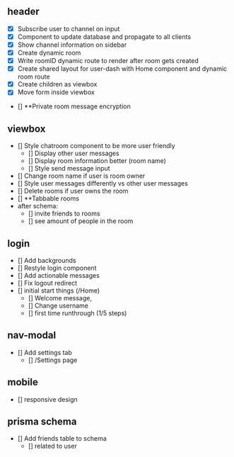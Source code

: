 ## header
- [x] Subscribe user to channel on input
- [x] Component to update database and propagate to all clients
- [x] Show channel information on sidebar
- [x] Create dynamic room
- [x] Write roomID dynamic route to render after room gets created
- [x] Create shared layout for user-dash with Home component and dynamic room route
- [x] Create children as viewbox
- [x] Move form inside viewbox 
- [] **Private room message encryption

## viewbox
- [] Style chatroom component to be more user friendly
  - [] Display other user messages
  - [] Display room information better (room name)
  - [] Style send message input
- [] Change room name if user is room owner
- [] Style user messages differently vs other user messages
- [] Delete rooms if user owns the room
- [] **Tabbable rooms
- after schema:
  - [] invite friends to rooms
  - [] see amount of people in the room

## login
- [] Add backgrounds
- [] Restyle login component
- [] Add actionable messages
- [] Fix logout redirect
- [] initial start things (/Home)
  - [] Welcome message, 
  - [] Change username
  - [] first time runthrough (1/5 steps)
    
## nav-modal
  - [] Add settings tab
    - [] /Settings page 

## mobile
- [] responsive design

## prisma schema
- [] Add friends table to schema
  - [] related to user